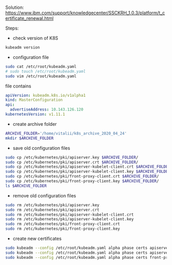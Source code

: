 Solution:  
https://www.ibm.com/support/knowledgecenter/SSCKRH_1.0.3/platform/t_certificate_renewal.html

Steps:
* check version of K8S  
```sh
kubeadm version 
```
* configuration file 
```sh
sudo cat /etc/root/kubeadm.yaml
# sudo touch /etc/root/kubeadm.yaml
sudo vim /etc/root/kubeadm.yaml
```
file contains
```yaml
apiVersion: kubeadm.k8s.io/v1alpha1
kind: MasterConfiguration
api:
  advertiseAddress: 10.143.126.120
kubernetesVersion: v1.11.1
```
* create archive folder
```bash
ARCHIVE_FOLDER='/home/vitalii/k8s_archive_2020_04_24'
mkdir $ARCHIVE_FOLDER
```
* save old configuration files
```bash
sudo cp /etc/kubernetes/pki/apiserver.key $ARCHIVE_FOLDER/
sudo cp /etc/kubernetes/pki/apiserver.crt $ARCHIVE_FOLDER/
sudo cp /etc/kubernetes/pki/apiserver-kubelet-client.crt $ARCHIVE_FOLDER/
sudo cp /etc/kubernetes/pki/apiserver-kubelet-client.key $ARCHIVE_FOLDER/
sudo cp /etc/kubernetes/pki/front-proxy-client.crt $ARCHIVE_FOLDER/
sudo cp /etc/kubernetes/pki/front-proxy-client.key $ARCHIVE_FOLDER/
ls $ARCHIVE_FOLDER
```

* remove old configuration files
```bash
sudo rm /etc/kubernetes/pki/apiserver.key
sudo rm /etc/kubernetes/pki/apiserver.crt
sudo rm /etc/kubernetes/pki/apiserver-kubelet-client.crt
sudo rm /etc/kubernetes/pki/apiserver-kubelet-client.key
sudo rm /etc/kubernetes/pki/front-proxy-client.crt
sudo rm /etc/kubernetes/pki/front-proxy-client.key
```

* create new certificates
```bash
sudo kubeadm --config /etc/root/kubeadm.yaml alpha phase certs apiserver
sudo kubeadm --config /etc/root/kubeadm.yaml alpha phase certs apiserver-kubelet-client
sudo kubeadm --config /etc/root/kubeadm.yaml alpha phase certs front-proxy-client
```

